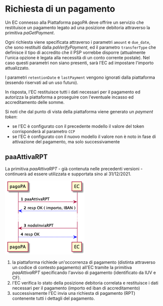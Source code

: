 Richiesta di un pagamento 
=========================

Un EC connesso alla Piattaforma pagoPA deve offrire un servizio che restituisce un pagamento legato ad una posizione debitoria attraverso la primitiva *paGetPayment*.

Ogni richiesta viene specificata attraverso i parametri `amount` e `due_date`, che sono restituiti dalla *paVerifyPayment*, ed il parametro `transferType` che definisce il tipo di accredito che il PSP vorrebbe disporre (attualmente l'unica opzione è legata alla necessità di un conto corrente postale). Nel caso questi parametri non siano presenti, sarà l'EC ad impostare l'importo attualizzato.

I parametri `retentionDate` e `lastPayment` vengono ignorati dalla piattaforma (essendo riservati ad un uso futuro).

In risposta, l'EC restituisce tutti i dati necessari per il pagamento ed autorizza la piattaforma a proseguire con l'eventuale incasso ed accreditamento delle somme.

Si noti che dal punto di vista della piattaforma viene generato un _payment token_:

* se l'EC è configurato con il precedente modello il valore del token corrisponderà al parametro `CCP`
* se l'EC è configurato con il nuovo modello il valore non è noto in fase di attivazione del pagamento, ma solo successivamente

## paaAttivaRPT

La primitiva *paaAttivaRPT* - già contenuta nelle precedenti versioni - continuerà ad essere utilizzata e supportata sino al 31/12/2021.

![paaAttivaRPT](../diagrams/sd_paaAttivaRPT.png) 

1. la piattaforma richiede un'occorrenza di pagamento (distinta attraverso un codice di contesto pagamento) all'EC tramite la primitiva *paaAttivaRPT* specificando l'avviso di pagamento (identificato da IUV e CF).
2. l'EC verifica lo stato della posizione debitoria correlata e restituisce i dati necessari per il pagamento (importo ed iban di accreditamento)
3. successivamente l'EC invia una richiesta di pagamento (RPT) contenente tutti i dettagli del pagamento.
